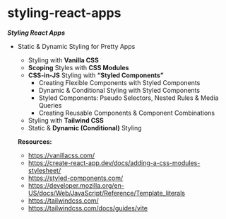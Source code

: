 # styling-react-apps

***Styling React Apps***
- Static & Dynamic Styling for Pretty Apps
    - Styling with **Vanilla CSS**
    - **Scoping** Styles with **CSS Modules**
    - **CSS-in-JS** Styling with **“Styled Components”**
        - Creating Flexible Components with Styled Components
        - Dynamic & Conditional Styling with Styled Components
        - Styled Components: Pseudo Selectors, Nested Rules & Media Queries
        - Creating Reusable Components & Component Combinations
    - Styling with **Tailwind CSS**
    - Static & **Dynamic (Conditional)** Styling
 
  **Resources:**
  - https://vanillacss.com/
  - https://create-react-app.dev/docs/adding-a-css-modules-stylesheet/
  - https://styled-components.com/
  - https://developer.mozilla.org/en-US/docs/Web/JavaScript/Reference/Template_literals
  - https://tailwindcss.com/
  - https://tailwindcss.com/docs/guides/vite
